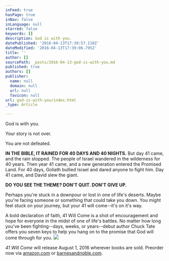```yaml
---
inFeed: true
hasPage: true
inNav: false
inLanguage: null
starred: false
keywords: []
description: God is with you.
datePublished: '2016-04-13T17:39:57.110Z'
dateModified: '2016-04-13T17:39:06.795Z'
title: ''
author: []
sourcePath: _posts/2016-04-13-god-is-with-you.md
published: true
authors: []
publisher:
  name: null
  domain: null
  url: null
  favicon: null
url: god-is-with-you/index.html
_type: Article

---
```

God is with you.

Your story is not over.

You are not defeated.

**IN THE BIBLE, IT RAINED FOR 40 DAYS AND 40 NIGHTS.** But day 41 came, and the rain stopped. The people of Israel wandered in the wilderness for 40 years. Then year 41 came, and a new generation entered the Promised Land. For 40 days, Goliath bullied Israel and dared anyone to fight him. Day 41 came, and David slew the giant.

**DO YOU SEE THE THEME? DON'T QUIT. DON'T GIVE UP.**

Perhaps you're stuck in a downpour or lost in one of life's deserts. Maybe you're facing someone or something that could take you down. You might feel stuck on your journey, but your 41 will come--it's on it's way.

A bold declaration of faith, 41 Will Come is a shot of encouragement and hope for everyone in the midst of one of life's battles. No matter how long you've been fighting--days, weeks, or years--debut author Chuck Tate offers you seven keys to help you hang on to the promise that God will come through for you. ![](https://the-grid-user-content.s3-us-west-2.amazonaws.com/9d42d29a-0c92-4e98-b477-da1b2ee20292.jpg)

_41 Will Come_ will release August 1, 2016 wherever books are sold. Preorder now via [amazon.com][0] or [barnesandnoble.com][1].

[0]: http://www.amazon.com/41-Will-Come-Tough---Standing/dp/1496410556
[1]: http://www.barnesandnoble.com/w/41-will-come-chuck-e-tate/1123107666?ean=9781496410559
